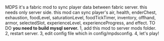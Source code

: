 MDPS
it's a fabric mod to sync player data between fabric server. this needs only server side. this mod can sync player's air, health, enderChest, exhaustion, foodLevel, saturationLevel, foodTickTimer, inventory, offhand, armor, selectedSlot, experienceLevel, experienceProgress, and effect. 
TO DO
**you need to build mysql server.**
1, add this mod to server mods folder.
2, restart server.
3, edit config file which in config/mpdsconfig.
4, let's play!
